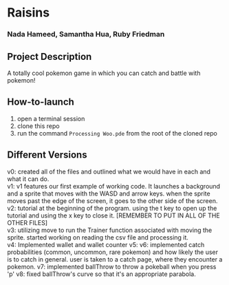 # Raisins
### Nada Hameed, Samantha Hua, Ruby Friedman

## Project Description
 A totally cool pokemon game in which you can catch and battle with pokemon!
## How-to-launch
1. open a terminal session
2. clone this repo
3. run the command ```Processing Woo.pde``` from the root of the cloned repo
## Different Versions
v0: created all of the files and outlined what we would have in each and what it
can do. <br>
v1: v1 features our first example of working code. It launches a background and
a sprite that moves with the WASD and arrow keys. when the sprite moves past
the edge of the screen, it goes to the other side of the screen. <br>
v2: tutorial at the beginning of the program. using the t key to open up
the tutorial and using the x key to close it. [REMEMBER TO PUT IN ALL OF THE
OTHER FILES]<br>
v3: utilizing move to run the Trainer function associated with moving the sprite.
started working on reading the csv file and processing it. <br>
v4: Implemented wallet and wallet counter
v5:
v6: implemented catch probabilities (common, uncommon, rare pokemon) and how likely
the user is to catch in general. user is taken to a catch page, where they encounter a
pokemon.
v7: implemented ballThrow to throw a pokeball when you press 'p'
v8: fixed ballThrow's curve so that it's an appropriate parabola.
